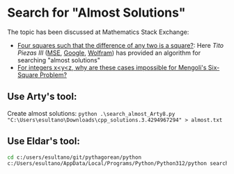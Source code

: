 # Search for "Almost Solutions"

The topic has been discussed at Mathematics Stack Exchange:
- [Four squares such that the difference of any two is a square?](https://math.stackexchange.com/questions/3286376/four-squares-such-that-the-difference-of-any-two-is-a-square): Here *Tito Piezas III* ([MSE](https://math.stackexchange.com/users/4781/tito-piezas-iii), [Google](https://sites.google.com/view/tpiezas/), [Wolfram](https://mathworld.wolfram.com/topics/Piezas.html)) has provided an algorithm for searching "almost solutions"
- [For integers x<y<z, why are these cases impossible for Mengoli's Six-Square Problem?](https://math.stackexchange.com/questions/4342283/for-integers-xyz-why-are-these-cases-impossible-for-mengolis-six-square-pr)

## Use Arty's tool:
Create almost solutions: `python .\search_almost_Arty8.py "C:\Users\esultano\Downloads\cpp_solutions.3.4294967294" > almost.txt`

## Use Eldar's tool:

```bash
cd c:/users/esultano/git/pythagorean/python
c:/Users/esultano/AppData/Local/Programs/Python/Python312/python search_almost_EldarSultanow.py > near_solutions.txt
```
